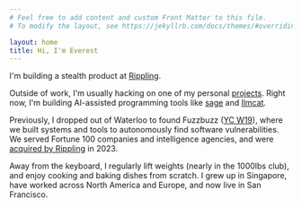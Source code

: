 ```yaml
---
# Feel free to add content and custom Front Matter to this file.
# To modify the layout, see https://jekyllrb.com/docs/themes/#overriding-theme-defaults

layout: home
title: Hi, I'm Everest
---
```



I'm building a stealth product at [Rippling](https://rippling.com).

Outside of work, I'm usually hacking on one of my personal [projects](/projects). Right now, I'm building AI-assisted programming tools like [sage](https://github.com/everestmz/sage) and [llmcat](https://github.com/everestmz/llmcat).

Previously, I dropped out of Waterloo to found Fuzzbuzz ([YC W19](https://www.ycombinator.com/companies/fuzzbuzz)), where we built systems and tools to autonomously find software vulnerabilities. We served Fortune 100 companies and intelligence agencies, and were [acquired by Rippling](https://www.rippling.com/blog/founders-keepers-rippling-acquires-fuzzbuzz) in 2023.

Away from the keyboard, I regularly lift weights (nearly in the 1000lbs club), and enjoy cooking and baking dishes from scratch. I grew up in Singapore, have worked across North America and Europe, and now live in San Francisco.
